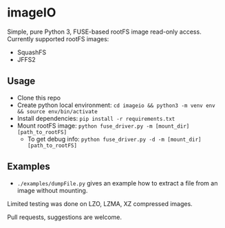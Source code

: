 # imageIO
Simple, pure Python 3, FUSE-based rootFS image read-only access. Currently supported rootFS images:
- SquashFS
- JFFS2

## Usage
- Clone this repo
- Create python local environment: `cd imageio && python3 -m venv env && source env/bin/activate`
- Install dependencies: `pip install -r requirements.txt`
- Mount rootFS image: `python fuse_driver.py -m [mount_dir] [path_to_rootFS]`
  - To get debug info: `python fuse_driver.py -d -m [mount_dir] [path_to_rootFS]`


## Examples
- `./examples/dumpFile.py` gives an example how to extract a file from an image without mounting.


Limited testing was done on LZO, LZMA, XZ compressed images.

Pull requests, suggestions are welcome.
